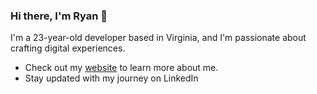 ### Hi there, I'm Ryan 👋

I'm a 23-year-old developer based in Virginia, and I'm passionate about crafting digital experiences.

- Check out my [website](https://ryanschork.com/) to learn more about me.
- Stay updated with my journey on LinkedIn
<!--
**ryanschork/RyanSchork** is a ✨ _special_ ✨ repository because its `README.md` (this file) appears on your GitHub profile.

Here are some ideas to get you started:

- 🔭 I’m currently working on ...
- 🌱 I’m currently learning ...
- 👯 I’m looking to collaborate on ...
- 🤔 I’m looking for help with ...
- 💬 Ask me about ...
- 📫 How to reach me: ...
- 😄 Pronouns: ...
- ⚡ Fun fact: ...
-->
